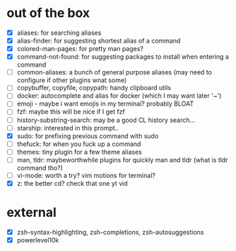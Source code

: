 # out of the box
- [x] aliases: for searching aliases
- [x] alias-finder: for suggesting shortest alias of a command
- [x] colored-man-pages: for pretty man pages?
- [x] command-not-found: for suggesting packages to install when entering a command
- [ ] common-aliases: a bunch of general purpose aliases (may need to configure if other plugins wnat some)
- [ ] copybuffer, copyfile, copypath: handy clipboard utils
- [ ] docker: autocomplete and alias for docker (which I may want later '~')
- [ ] emoji - maybe i want emojis in my terminal? probably BLOAT
- [ ] fzf: maybe this will be nice if I get fzf
- [ ] history-substring-search: may be a good CL history search...
- [ ] starship: interested in this prompt..
- [x] sudo: for prefixing previous command with sudo
- [ ] thefuck: for when you fuck up a command
- [ ] themes: tiny plugin for a few theme aliases
- [ ] man, tldr: maybeworthwhile plugins for quickly man and tldr (what is tldr command tho?)
- [ ] vi-mode: worth a try? vim motions for terminal?
- [x] z: the better cd? check that one yt vid 
# external
- [x] zsh-syntax-highlighting, zsh-completions, zsh-autosuggestions
- [x] powerlevel10k